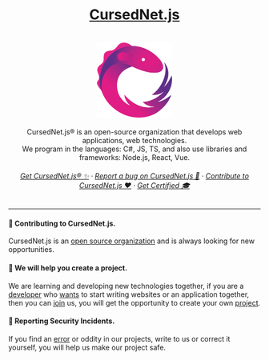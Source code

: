   <h1 align="center">
      <a href="-" target="_blank">CursedNet.js</a>
  </h1>
ㅤ<div>
    <div align="center"><img src="https://github.com/CursedNet/.github/blob/main/profile/rxjs-logo-1C13E67498-seeklogo.com.png" width="150" height="150"/></div>
  </div>
  ⠀
  <div align="center">
    CursedNet.js® is an open-source organization that develops web applications, web technologies.<br/> We program in the languages: C#, JS, TS, and also use libraries and frameworks: Node.js, React, Vue.
  </div>

  <h6 align="center">
    <a href="-" target="_blank">Get CursedNet.js® ✨</a> · <a href="-" target="_blank">Report a bug on CursedNet.js 🐞</a> · <a href="-" target="_blank">Contribute to CursedNet.js ❤️</a> · <a href="-" target="_blank">Get Certified 🎓</a>
  </h6>

---

 <h4>
    👋 Contributing to CursedNet.js.
  </h4>
  
  CursedNet.js is an [open source organization](-) and is always looking for new opportunities.

  <h4>
    🦺 We will help you create a project.
  </h4>

   We are learning and developing new technologies together, if you are a [developer](-) who [wants](-) to start writing websites or an application together, then you can [join](-) us, you will get the opportunity to create your own [project](-).

  <h4>
    👾 Reporting Security Incidents.
  </h4>

  If you find an [error](-) or oddity in our projects, write to us or correct it yourself, you will help us make our project safe.
  
